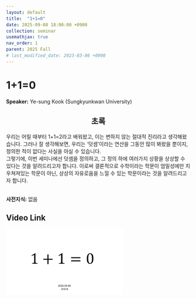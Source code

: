 ```yaml
---
layout: default
title:  "1+1=0"
date: 2025-09-08 18:00:00 +0900
collection: seminar
usemathjax: true
nav_order: 1
parent: 2025 Fall
# last_modified_date: 2023-03-06 +0900
---
```

# 1+1=0

**Speaker:** Ye-sung Kook (Sungkyunkwan University) <br>
   
## <center> 초록 </center>

우리는 어릴 때부터 1+1=2라고 배워왔고, 이는 변하지 않는 절대적 진리라고 생각해왔습니다. 그러나 잘 생각해보면, 우리는 ‘덧셈’이라는 연산을 그동안 많이 봐왔을 뿐이지, 정의한 적이 없다는 사실을 아실 수 있습니다. <br>
그렇기에, 이번 세미나에선 덧셈을 정의하고, 그 정의 하에 여러가지 상황을 상상할 수 있다는 것을 알려드리고자 합니다. 이로써 결론적으로 수학이라는 학문이 엄밀성에만 치우쳐져있는 학문이 아닌, 상상의 자유로움을 느낄 수 있는 학문이라는 것을 알려드리고자 합니다.<br>
<br>

**사전지식:** 없음<br>

## Video Link

[![Video Label](pictures/1_1+1=0.jpg)](https://youtu.be/OFwdtXROV3E)